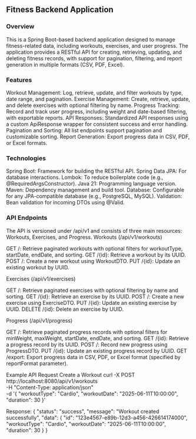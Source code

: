 ## Fitness Backend Application

### Overview
This is a Spring Boot-based backend application designed to manage fitness-related data, including workouts, exercises, and user progress. The application provides a RESTful API for creating, retrieving, updating, and deleting fitness records, with support for pagination, filtering, and report generation in multiple formats (CSV, PDF, Excel).


### Features

Workout Management: Log, retrieve, update, and filter workouts by type, date range, and pagination.
Exercise Management: Create, retrieve, update, and delete exercises with optional filtering by name.
Progress Tracking: Record and track user progress, including weight and date-based filtering, with exportable reports.
API Responses: Standardized API responses using a custom ApiResponse wrapper for consistent success and error handling.
Pagination and Sorting: All list endpoints support pagination and customizable sorting.
Report Generation: Export progress data in CSV, PDF, or Excel formats.

### Technologies

Spring Boot: Framework for building the RESTful API.
Spring Data JPA: For database interactions.
Lombok: To reduce boilerplate code (e.g., @RequiredArgsConstructor).
Java 21: Programming language version.
Maven: Dependency management and build tool.
Database: Configurable for any JPA-compatible database (e.g., PostgreSQL, MySQL).
Validation: Bean validation for incoming DTOs using @Valid.

### API Endpoints
The API is versioned under /api/v1 and consists of three main resources: Workouts, Exercises, and Progress.
Workouts (/api/v1/workouts)

GET /: Retrieve paginated workouts with optional filters for workoutType, startDate, endDate, and sorting.
GET /{id}: Retrieve a workout by its UUID.
POST /: Create a new workout using WorkoutDTO.
PUT /{id}: Update an existing workout by UUID.

Exercises (/api/v1/exercises)

GET /: Retrieve paginated exercises with optional filtering by name and sorting.
GET /{id}: Retrieve an exercise by its UUID.
POST /: Create a new exercise using ExerciseDTO.
PUT /{id}: Update an existing exercise by UUID.
DELETE /{id}: Delete an exercise by UUID.

Progress (/api/v1/progress)

GET /: Retrieve paginated progress records with optional filters for minWeight, maxWeight, startDate, endDate, and sorting.
GET /{id}: Retrieve a progress record by its UUID.
POST /: Record new progress using ProgressDTO.
PUT /{id}: Update an existing progress record by UUID.
GET /export: Export progress data in CSV, PDF, or Excel format (specified by reportFormat parameter).



Example API Request
Create a Workout
curl -X POST http://localhost:8080/api/v1/workouts \
-H "Content-Type: application/json" \
-d '{
    "workoutType": "Cardio",
    "workoutDate": "2025-06-11T10:00:00",
    "duration": 30
}'

Response:
{
  "status": "success",
  "message": "Workout created successfully",
  "data": {
    "id": "123e4567-e89b-12d3-a456-426614174000",
    "workoutType": "Cardio",
    "workoutDate": "2025-06-11T10:00:00",
    "duration": 30
  }
}
